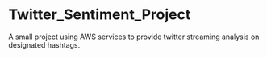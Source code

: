 # Twitter_Sentiment_Project
A small project using AWS services to provide twitter streaming analysis on designated hashtags. 
